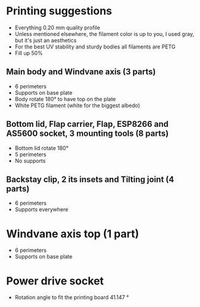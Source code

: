 # Printing suggestions
- Everything 0.20 mm quality profile
- Unless mentioned elsewhere, the filament color is up to you, I used gray, but it's just an aesthetics
- For the best UV stability and sturdy bodies all filaments are PETG
- Fill up 50%

## Main body and Windvane axis (3 parts)
- 6 perimeters
- Supports on base plate
- Body rotate 180° to have top on the plate
- White PETG filament (white for the biggest albedo)

## Bottom lid, Flap carrier, Flap, ESP8266 and AS5600 socket, 3 mounting tools (8 parts)
- Bottom lid rotate 180°
- 5 perimeters
- No supports

## Backstay clip, 2 its insets and Tilting joint (4 parts)
- 6 perimeters
- Supports everywhere

# Windvane axis top (1 part)
- 6 perimeters
- Supports on base plate

# Power drive socket
- Rotation angle to fit the printing board 41.147 °
